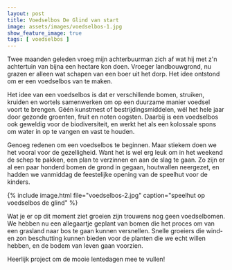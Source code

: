 ```yaml
---
layout: post
title: Voedselbos De Glind van start
image: assets/images/voedselbos-1.jpg
show_feature_image: true
tags: [ voedselbos ]
---
```


Twee maanden geleden vroeg mijn achterbuurman zich af wat hij met z'n achtertuin van bijna een hectare kon doen. Vroeger landbouwgrond, nu grazen er alleen wat schapen van een boer uit het dorp. Het idee ontstond om er een voedselbos van te maken.

Het idee van een voedselbos is dat er verschillende bomen, struiken, kruiden en wortels samenwerken om op een duurzame manier voedsel voort te brengen. Géén kunstmest of bestrijdingsmiddelen, wél het hele jaar door gezonde groenten, fruit en noten oogsten. Daarbij is een voedselbos ook geweldig voor de biodiversiteit, en werkt het als een kolossale spons om water in op te vangen en vast te houden.

Genoeg redenen om een voedselbos te beginnen. Maar stiekem doen we het vooral voor de gezelligheid. Want het is wel erg leuk om in het weekend de schep te pakken, een plan te verzinnen en aan de slag te gaan. Zo zijn er al een paar honderd bomen de grond in gegaan, houtwallen neergezet, en hadden we vanmiddag de feestelijke opening van de speelhut voor de kinders.

{% include image.html file="voedselbos-2.jpg" caption="speelhut op voedselbos de glind" %}

Wat je er op dit moment ziet groeien zijn trouwens nog geen voedselbomen. We hebben nu een allegaartje geplant van bomen die het proces om van een grasland naar bos te gaan kunnen versnellen. Snelle groeiers die wind- en zon beschutting kunnen bieden voor de planten die we echt willen hebben, en de bodem van leven gaan voorzien.

Heerlijk project om de mooie lentedagen mee te vullen!

